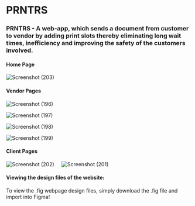 # PRNTRS
### **PRNTRS** - A web-app, which sends a document from customer to vendor by adding print slots thereby eliminating long wait times, inefficiency and improving the safety of the customers involved.


#### Home Page
![Screenshot (203)](https://user-images.githubusercontent.com/73497800/129594127-daad5599-c13a-4d14-a9c5-a7a2e7ca7705.png)


#### Vendor Pages
![Screenshot (196)](https://user-images.githubusercontent.com/73497800/129594207-cb3c01bd-1e6a-4144-b2ce-1e4455454884.png)

![Screenshot (197)](https://user-images.githubusercontent.com/73497800/129594562-f84dde93-09cd-4a12-ad10-edda5d999d2b.png)

![Screenshot (198)](https://user-images.githubusercontent.com/73497800/129594764-4a54e1ff-b843-4406-a071-d8f3b4dd13f6.png)

![Screenshot (199)](https://user-images.githubusercontent.com/73497800/129595001-17890c07-a043-4315-a593-ab03877c8179.png)


#### Client Pages
![Screenshot (202)](https://user-images.githubusercontent.com/73497800/129595244-675b665e-134c-4150-99c1-0174f728bce7.png)  &nbsp;&nbsp;&nbsp;  ![Screenshot (201)](https://user-images.githubusercontent.com/73497800/129595346-76ea9a04-0b1f-480d-a428-dc04d6063a97.png)





#### **Viewing the design files of the website:** 
To view the .fig webpage design files, simply download the .fig file and import into Figma!

